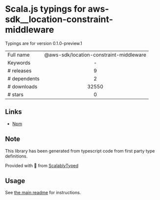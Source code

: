 
# Scala.js typings for aws-sdk__location-constraint-middleware

Typings are for version 0.1.0-preview.1



|                    |                 |
| ------------------ | :-------------: |
| Full name          | @aws-sdk/location-constraint-middleware |
| Keywords           | - |
| # releases         | 9 |
| # dependents       | 2 |
| # downloads        | 32550 |
| # stars            | 0 |

## Links
- [Npm](https://www.npmjs.com/package/%40aws-sdk%2Flocation-constraint-middleware)
    


## Note
This library has been generated from typescript code from first party type definitions.

Provided with :purple_heart: from [ScalablyTyped](https://github.com/oyvindberg/ScalablyTyped)

## Usage
See [the main readme](../../readme.md) for instructions.


